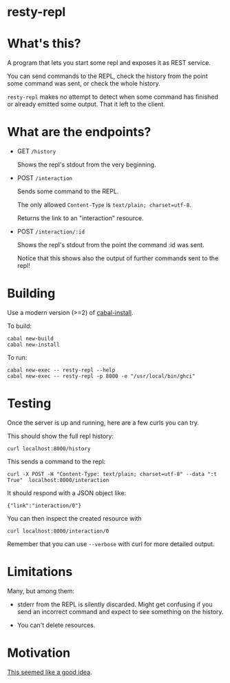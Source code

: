 # resty-repl

# What's this?

A program that lets you start some repl and exposes it as REST service.

You can send commands to the REPL, check the history from the point some
command was sent, or check the whole history.

`resty-repl` makes no attempt to detect when some command has finished or
already emitted some output. That it left to the client.

# What are the endpoints?

- GET `/history` 

  Shows the repl's stdout from the very beginning. 

- POST `/interaction` 

  Sends some command to the REPL.

  The only allowed `Content-Type` is `text/plain; charset=utf-8`.

  Returns the link to an "interaction" resource.

- POST `/interaction/:id` 

  Shows the repl's stdout from the point the command :id was sent.

  Notice that this shows also the output of further commands sent to the
  repl!

# Building

Use a modern version (>=2) of [cabal-install](https://www.haskell.org/cabal/).

To build:

    cabal new-build 
    cabal new-install

To run: 

    cabal new-exec -- resty-repl --help
    cabal new-exec -- resty-repl -p 8000 -e "/usr/local/bin/ghci"

# Testing

Once the server is up and running, here are a few curls you can try.

This should show the full repl history:

    curl localhost:8000/history

This sends a command to the repl:

    curl -X POST -H "Content-Type: text/plain; charset=utf-8" --data ":t True"  localhost:8000/interaction

It should respond with a JSON object like:

    {"link":"interaction/0"}

You can then inspect the created resource with

    curl localhost:8000/interaction/0

Remember that you can use `--verbose` with curl for more detailed output.

# Limitations

Many, but among them:

- stderr from the REPL is silently discarded. Might get confusing if you
  send an incorrect command and expect to see something on the history.

- You can't delete resources.

# Motivation

[This seemed like a good
idea](https://www.reddit.com/r/haskell/comments/948s9q/running_ghci_in_background/).
